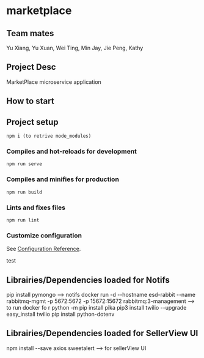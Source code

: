# marketplace

## Team mates
Yu Xiang, Yu Xuan, Wei Ting, Min Jay, Jie Peng, Kathy

## Project Desc
MarketPlace microservice application 

## How to start

## Project setup
```
npm i (to retrive mode_modules)
```

### Compiles and hot-reloads for development
```
npm run serve
```

### Compiles and minifies for production
```
npm run build
```

### Lints and fixes files
```
npm run lint
```

### Customize configuration
See [Configuration Reference](https://cli.vuejs.org/config/).

test


## Librairies/Dependencies loaded for Notifs
pip install pymongo --> notifs
docker run -d --hostname esd-rabbit --name rabbitmq-mgmt -p 5672:5672 -p 15672:15672 rabbitmq:3-management --> to run docker fo r
python -m pip install pika
pip3 install twilio --upgrade
easy_install twilio
pip install python-dotenv


## Librairies/Dependencies loaded for SellerView UI
npm install --save axios sweetalert --> for sellerView UI